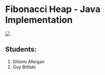 # Fibonacci Heap - Java Implementation

![](https://www.programiz.com/sites/tutorial2program/files/fibonacci-heap.png)

## Students:
1. Shlomi Afergan
2. Guy Bilitski
